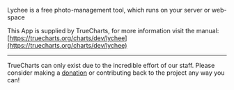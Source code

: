 Lychee is a free photo-management tool, which runs on your server or web-space

This App is supplied by TrueCharts, for more information visit the manual: [https://truecharts.org/charts/dev/lychee](https://truecharts.org/charts/dev/lychee)

---

TrueCharts can only exist due to the incredible effort of our staff.
Please consider making a [donation](https://truecharts.org/sponsor) or contributing back to the project any way you can!
